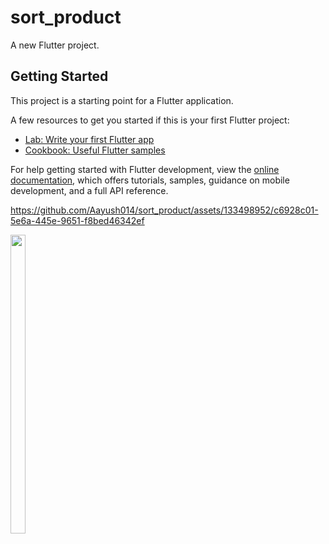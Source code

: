 # sort_product

A new Flutter project.

## Getting Started

This project is a starting point for a Flutter application.

A few resources to get you started if this is your first Flutter project:

- [Lab: Write your first Flutter app](https://docs.flutter.dev/get-started/codelab)
- [Cookbook: Useful Flutter samples](https://docs.flutter.dev/cookbook)

For help getting started with Flutter development, view the
[online documentation](https://docs.flutter.dev/), which offers tutorials,
samples, guidance on mobile development, and a full API reference.

https://github.com/Aayush014/sort_product/assets/133498952/c6928c01-5e6a-445e-9651-f8bed46342ef
<p>
  <img src = "https://github.com/Aayush014/sort_product/assets/133498952/0a1d643b-abb1-47e8-b7e0-9e33e95f71db" width=22% height=35%>
</p>
